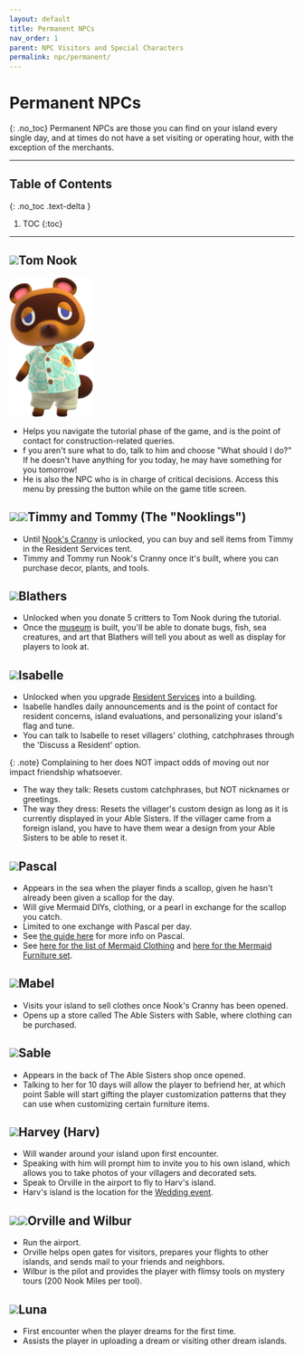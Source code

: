 ```yaml
---
layout: default
title: Permanent NPCs
nav_order: 1
parent: NPC Visitors and Special Characters
permalink: npc/permanent/
---
```


# Permanent NPCs
{: .no_toc}
Permanent NPCs are those you can find on your island every single day, and at times do not have a set visiting or operating hour, with the exception of the merchants. 

* * *
## Table of Contents
{: .no_toc .text-delta }

1. TOC
{:toc}
* * *

## <span><img src="https://alexislours.github.io/img/NpcIcon/rco.png" id="heading-icon"></span>Tom Nook
<div class="content">
    <img src="/assets/NPCPortrait/rco.png">
    <div class="details">
    <ul>
        <li>Helps you navigate the tutorial phase of the game, and is the point of contact for construction-related queries.</li>
        <li>f you aren't sure what to do, talk to him and choose "What should I do?" If he doesn't have anything for you today, he may have something for you tomorrow!</li>
        <li>He is also the NPC who is in charge of critical decisions. Access this menu by pressing the <span class="icon-Minus"></span> button while on the game title screen.</li>
    </div>
</div>

## <span><img src="https://alexislours.github.io/img/NpcIcon/rcm.png" id="heading-icon"></span><span><img src="https://alexislours.github.io/img/NpcIcon/rct.png" id="heading-icon"></span>Timmy and Tommy (The "Nooklings")
- Until [Nook's Cranny](/acnhfaq/unlocks#building-unlocks) is unlocked, you can buy and sell items from Timmy in the Resident Services tent.
- Timmy and Tommy run Nook's Cranny once it's built, where you can purchase decor, plants, and tools.

## <span><img src="https://alexislours.github.io/img/NpcIcon/owl.png" id="heading-icon"></span>Blathers
- Unlocked when you donate 5 critters to Tom Nook during the tutorial.
- Once the [museum](/acnhfaq/unlocks#building-unlocks) is built, you'll be able to donate bugs, fish, sea creatures, and art that Blathers will tell you about as well as display for players to look at. 

## <span><img src="https://alexislours.github.io/img/NpcIcon/sza.png" id="heading-icon"></span>Isabelle
- Unlocked when you upgrade [Resident Services](/acnhfaq/unlocks#building-unlocks) into a building.
- Isabelle handles daily announcements and is the point of contact for resident concerns, island evaluations, and personalizing your island's flag and tune.
- You can talk to Isabelle to reset villagers' clothing, catchphrases through the 'Discuss a Resident' option. 

{: .note}
Complaining to her does NOT impact odds of moving out nor impact friendship whatsoever.
- The way they talk: Resets custom catchphrases, but NOT nicknames or greetings.
- The way they dress: Resets the villager's custom design as long as it is currently displayed in your Able Sisters. If the villager came from a foreign island, you have to have them wear a design from your Able Sisters to be able to reset it.

## <span><img src="https://alexislours.github.io/img/NpcIcon/seo.png" id="heading-icon"></span>Pascal
- Appears in the sea when the player finds a scallop, given he hasn't already been given a scallop for the day.
- Will give Mermaid DIYs, clothing, or a pearl in exchange for the scallop you catch.
- Limited to one exchange with Pascal per day.
- See [the guide here](https://yuexr.github.io/img/pascal2.png) for more info on Pascal.
- See [here for the list of Mermaid Clothing](https://yuexr.github.io/img/mermaidclothing.png) and [here for the Mermaid Furniture set](https://yuexr.github.io/img/mermaidset.png).

## <span><img src="https://alexislours.github.io/img/NpcIcon/hgh.png" id="heading-icon"></span>Mabel
- Visits your island to sell clothes once Nook's Cranny has been opened.
- Opens up a store called The Able Sisters with Sable, where clothing can be purchased.

## <span><img src="https://alexislours.github.io/img/NpcIcon/hgs.png" id="heading-icon"></span>Sable
- Appears in the back of The Able Sisters shop once opened.
- Talking to her for 10 days will allow the player to befriend her, at which point Sable will start gifting the player customization patterns that they can use when customizing certain furniture items. 

## <span><img src="https://alexislours.github.io/img/NpcIcon/spn.png" id="heading-icon"></span>Harvey (Harv)
- Will wander around your island upon first encounter.
- Speaking with him will prompt him to invite you to his own island, which allows you to take photos of your villagers and decorated sets.
- Speak to Orville in the airport to fly to Harv's island.
- Harv's island is the location for the [Wedding event](/acnhfaq/events#wedding-season).

## <span><img src="https://alexislours.github.io/img/layout/SwkbdTextAreaIconDal^w.png" id="heading-icon"></span><span><img src="https://alexislours.github.io/img/NpcIcon/doc.png" id="heading-icon"></span>Orville and Wilbur
- Run the airport.
- Orville helps open gates for visitors, prepares your flights to other islands, and sends mail to your friends and neighbors.
- Wilbur is the pilot and provides the player with flimsy tools on mystery tours (200 Nook Miles per tool). 

## <span><img src="https://alexislours.github.io/img/NpcIcon/tap.png" id="heading-icon"></span>Luna
- First encounter when the player dreams for the first time.
- Assists the player in uploading a dream or visiting other dream islands.